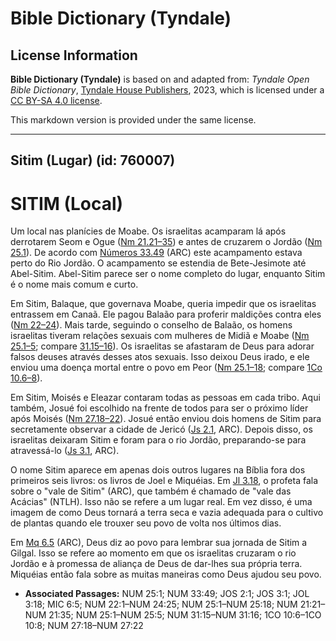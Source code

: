 # Bible Dictionary (Tyndale)

## License Information

**Bible Dictionary (Tyndale)** is based on and adapted from: _Tyndale Open Bible Dictionary_, [Tyndale House Publishers](https://tyndaleopenresources.com/), 2023, which is licensed under a [CC BY-SA 4.0 license](https://creativecommons.org/licenses/by-sa/4.0/legalcode.en).

This markdown version is provided under the same license.



--------------------------------

## Sitim (Lugar) (id: 760007)

SITIM (Local)
=============

Um local nas planícies de Moabe. Os israelitas acamparam lá após derrotarem Seom e Ogue ([Nm 21\.21–35](https://ref.ly/Num21:21-Num21:35)) e antes de cruzarem o Jordão ([Nm 25\.1](https://ref.ly/Num25:1)). De acordo com [Números 33\.49](https://ref.ly/Num33:49) (ARC) este acampamento estava perto do Rio Jordão. O acampamento se estendia de Bete\-Jesimote até Abel\-Sitim. Abel\-Sitim parece ser o nome completo do lugar, enquanto Sitim é o nome mais comum e curto.

Em Sitim, Balaque, que governava Moabe, queria impedir que os israelitas entrassem em Canaã. Ele pagou Balaão para proferir maldições contra eles ([Nm 22–24](https://ref.ly/Num22:1-Num24:25)). Mais tarde, seguindo o conselho de Balaão, os homens israelitas tiveram relações sexuais com mulheres de Midiã e Moabe ([Nm 25\.1–5](https://ref.ly/Num25:1-Num25:5); compare [31\.15–16](https://ref.ly/Num31:15-Num31:16)). Os israelitas se afastaram de Deus para adorar falsos deuses através desses atos sexuais. Isso deixou Deus irado, e ele enviou uma doença mortal entre o povo em Peor ([Nm 25\.1–18](https://ref.ly/Num25:1-Num25:18); compare [1Co 10\.6–8](https://ref.ly/1Cor10:6-1Cor10:8)).

Em Sitim, Moisés e Eleazar contaram todas as pessoas em cada tribo. Aqui também, Josué foi escolhido na frente de todos para ser o próximo líder após Moisés ([Nm 27\.18–22](https://ref.ly/Num27:18-Num27:22)). Josué então enviou dois homens de Sitim para secretamente observar a cidade de Jericó ([Js 2\.1](https://ref.ly/Josh2:1), ARC). Depois disso, os israelitas deixaram Sitim e foram para o rio Jordão, preparando\-se para atravessá\-lo ([Js 3\.1](https://ref.ly/Josh3:1), ARC).

O nome Sitim aparece em apenas dois outros lugares na Bíblia fora dos primeiros seis livros: os livros de Joel e Miquéias. Em [Jl 3\.18](https://ref.ly/Joel3:18), o profeta fala sobre o "vale de Sitim" (ARC), que também é chamado de "vale das Acácias" (NTLH). Isso não se refere a um lugar real. Em vez disso, é uma imagem de como Deus tornará a terra seca e vazia adequada para o cultivo de plantas quando ele trouxer seu povo de volta nos últimos dias.

Em [Mq 6\.5](https://ref.ly/Mic6:5) (ARC), Deus diz ao povo para lembrar sua jornada de Sitim a Gilgal. Isso se refere ao momento em que os israelitas cruzaram o rio Jordão e à promessa de aliança de Deus de dar\-lhes sua própria terra. Miquéias então fala sobre as muitas maneiras como Deus ajudou seu povo.

* **Associated Passages:** NUM 25:1; NUM 33:49; JOS 2:1; JOS 3:1; JOL 3:18; MIC 6:5; NUM 22:1–NUM 24:25; NUM 25:1–NUM 25:18; NUM 21:21–NUM 21:35; NUM 25:1–NUM 25:5; NUM 31:15–NUM 31:16; 1CO 10:6–1CO 10:8; NUM 27:18–NUM 27:22

